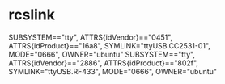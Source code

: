 # rcslink

SUBSYSTEM=="tty", ATTRS{idVendor}=="0451", ATTRS{idProduct}=="16a8", SYMLINK="ttyUSB.CC2531-01", MODE="0666", OWNER="ubuntu"
SUBSYSTEM=="tty", ATTRS{idVendor}=="2886", ATTRS{idProduct}=="802f", SYMLINK="ttyUSB.RF433", MODE="0666", OWNER="ubuntu"


